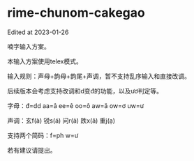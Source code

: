 # rime-chunom-cakegao

Edited at 2023-01-26

喃字输入方案。

本输入方案使用telex模式。

输入规则：声母+韵母+韵尾+声调，暂不支持乱序输入和直接改调。

后续版本会考虑支持改调和d变đ的功能，以及ươ判定等。

字母：đ=dd aa=â ee=ê oo=ô aw=ă ow=ơ uw=ư

声调：玄f(à) 锐s(á) 问r(ả) 跌x(ã) 重j(ạ)

支持两个简码：f=ph w=ư

若有建议请提出。
